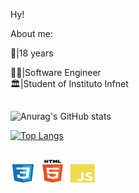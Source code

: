Hy!

About me:

🧑|18 years
<div></div>
👨‍💻|Software Engineer
<div></div>
🏛️|Student of Instituto Infnet
<div></div>

##

![Anurag's GitHub stats](https://github-readme-stats.vercel.app/api?username=MarlonPasseri&show_icons=true&theme=radical)

[![Top Langs](https://github-readme-stats.vercel.app/api/top-langs/?username=MarlonPasseri&layout=compact)](https://github.com/anuraghazra/github-readme-stats)

##
<div>
<img aling="center" height="30" width="40" src="https://raw.githubusercontent.com/devicons/devicon/1119b9f84c0290e0f0b38982099a2bd027a48bf1/icons/css3/css3-original.svg">
    
<img aling="center" height="37" width="47" src="https://raw.githubusercontent.com/devicons/devicon/master/icons/html5/html5-original-wordmark.svg">
  
<img aling="center" height="30" width="40" src="https://raw.githubusercontent.com/devicons/devicon/master/icons/javascript/javascript-plain.svg">
 </div>
